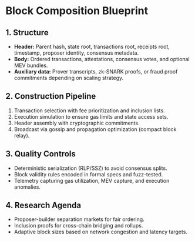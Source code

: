 # Block Composition Blueprint

## 1. Structure
- **Header:** Parent hash, state root, transactions root, receipts root, timestamp, proposer identity, consensus metadata.
- **Body:** Ordered transactions, attestations, consensus votes, and optional MEV bundles.
- **Auxiliary data:** Prover transcripts, zk-SNARK proofs, or fraud proof commitments depending on scaling strategy.

## 2. Construction Pipeline
1. Transaction selection with fee prioritization and inclusion lists.
2. Execution simulation to ensure gas limits and state access sets.
3. Header assembly with cryptographic commitments.
4. Broadcast via gossip and propagation optimization (compact block relay).

## 3. Quality Controls
- Deterministic serialization (RLP/SSZ) to avoid consensus splits.
- Block validity rules encoded in formal specs and fuzz-tested.
- Telemetry capturing gas utilization, MEV capture, and execution anomalies.

## 4. Research Agenda
- Proposer-builder separation markets for fair ordering.
- Inclusion proofs for cross-chain bridging and rollups.
- Adaptive block sizes based on network congestion and latency targets.
